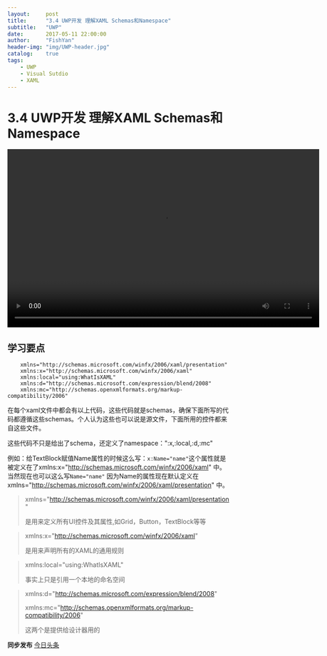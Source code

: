 ```yaml
---
layout:     post
title:      "3.4 UWP开发 理解XAML Schemas和Namespace"
subtitle:   "UWP"
date:       2017-05-11 22:00:00
author:     "FishYan"
header-img: "img/UWP-header.jpg" 
catalog:    true
tags:
    - UWP
    - Visual Sutdio
    - XAML
---
```


# 3.4 UWP开发 理解XAML Schemas和Namespace

<video src="http://v6.365yg.com/video/m/220e63153ad34d34d649d2f394b1a19972f11469310000415b63efa65a/?Expires=1494485017&AWSAccessKeyId=qh0h9TdcEMoS2oPj7aKX&Signature=DVQMegd%2BlHkNdQzhfjqu0oUHl2U%3D" width="700px" height="400px" controls="controls">

</video>

## 学习要点

```
    xmlns="http://schemas.microsoft.com/winfx/2006/xaml/presentation"
    xmlns:x="http://schemas.microsoft.com/winfx/2006/xaml"
    xmlns:local="using:WhatIsXAML"
    xmlns:d="http://schemas.microsoft.com/expression/blend/2008"
    xmlns:mc="http://schemas.openxmlformats.org/markup-compatibility/2006"
```
在每个xaml文件中都会有以上代码，这些代码就是schemas，确保下面所写的代码都遵循这些schemas。个人认为这些也可以说是源文件，下面所用的控件都来自这些文件。

这些代码不只是给出了schema，还定义了namespace：":x,:local,:d,:mc"

例如：给TextBlock赋值Name属性的时候这么写：```x:Name="name"```这个属性就是被定义在了xmlns:x="http://schemas.microsoft.com/winfx/2006/xaml" 中。 当然现在也可以这么写```Name="name"``` 因为Name的属性现在默认定义在xmlns="http://schemas.microsoft.com/winfx/2006/xaml/presentation" 中。

> xmlns="http://schemas.microsoft.com/winfx/2006/xaml/presentation"
>
> 是用来定义所有UI控件及其属性,如Grid，Button，TextBlock等等

> xmlns:x="http://schemas.microsoft.com/winfx/2006/xaml"
>
> 是用来声明所有的XAML的通用规则

> xmlns:local="using:WhatIsXAML"
> 
> 事实上只是引用一个本地的命名空间

> xmlns:d="http://schemas.microsoft.com/expression/blend/2008"
>
> xmlns:mc="http://schemas.openxmlformats.org/markup-compatibility/2006"
>
> 这两个是提供给设计器用的

**同步发布**
[今日头条](http://www.toutiao.com/i6418713189604655618/)